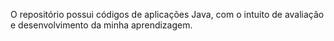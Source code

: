 O repositório possui códigos de aplicações Java, com o intuito de avaliação e desenvolvimento da minha aprendizagem.
